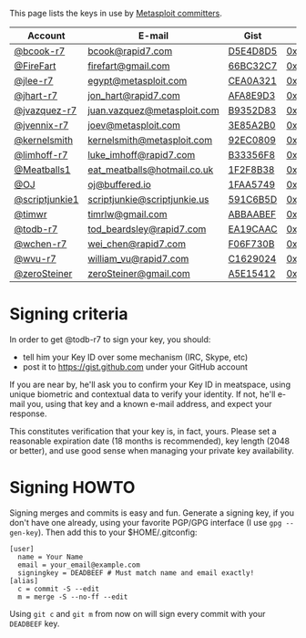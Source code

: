 This page lists the keys in use by [Metasploit committers](https://github.com/rapid7/metasploit-framework/wiki/Committer-Rights).

| Account | E-mail | Gist | MIT |
| ---------- | ------ | ------------ | ------- |
| [@bcook-r7](https://github.com/bcook-r7) |bcook@rapid7.com | [D5E4D8D5](https://gist.github.com/bcook-r7/51ea7598ce6780d2aadd) | [0x663AF51BD5E4D8D5](http://pgp.mit.edu/pks/lookup?op=get&search=0x663AF51BD5E4D8D5) |
| [@FireFart](https://github.com/FireFart) |firefart@gmail.com | [66BC32C7](https://gist.github.com/FireFart/093da40e1130d79a737a) | [0xBCFF4FA966BC32C7](http://pgp.mit.edu/pks/lookup?op=vindex&search=0xBCFF4FA966BC32C7) |
| [@jlee-r7](https://github.com/jlee-r7) | egypt@metasploit.com | [CEA0A321](https://gist.github.com/jlee-r7/7321405) | [0x2d6094c7cea0a321](http://pgp.mit.edu:11371/pks/lookup?op=vindex&search=0x2d6094c7cea0a321) |
| [@jhart-r7](https://github.com/jhart-r7) | jon_hart@rapid7.com | [AFA8E9D3](https://gist.github.com/jhart-r7/f4bb98f4cb6540462cfd) | [0x2FA9F0A3AFA8E9D3](http://pgp.mit.edu:11371/pks/lookup?op=get&search=0x2FA9F0A3AFA8E9D3) |
| [@jvazquez-r7](https://github.com/jvazquez-r7) | juan.vazquez@metasploit.com | [B9352D83](https://gist.github.com/jvazquez-r7/7321429) | [0x38D99152B9352D83](http://pgp.mit.edu:11371/pks/lookup?op=vindex&search=0x38D99152B9352D83) |
| [@jvennix-r7](https://github.com/jvennix-r7) | joev@metasploit.com | [3E85A2B0](https://gist.github.com/jvennix-r7/7572570) | [0x127b05fb3e85a2b0](http://pgp.mit.edu:11371/pks/lookup?op=vindex&search=0x127b05fb3e85a2b0) |
| [@kernelsmith](https://github.com/kernelsmith) | kernelsmith@metasploit.com | [92EC0809](https://gist.github.com/kernelsmith/0e9563d2fb52f16765b5) |[0xf2c611dc92ec0809](http://pgp.mit.edu/pks/lookup?op=vindex&search=0xF2C611DC92EC0809) |
| [@limhoff-r7](https://github.com/limhoff-r7) | luke_imhoff@rapid7.com | [B33356F8](https://gist.github.com/limhoff-r7/8714106) | [0x5B1FB01FB33356F8](http://pgp.mit.edu/pks/lookup?op=vindex&search=0x5B1FB01FB33356F8) |
| [@Meatballs1](https://github.com/Meatballs1) | eat_meatballs@hotmail.co.uk | [1F2F8B38](https://gist.github.com/Meatballs1/6732257) | [0x5380EAF01F2F8B38](http://pgp.mit.edu:11371/pks/lookup?op=vindex&search=0x5380EAF01F2F8B38) |
| [@OJ](https://github.com/OJ) | oj@buffered.io | [1FAA5749](https://gist.github.com/OJ/8d4533352afd1586526d) | [0x49EEE7511FAA5749](http://pgp.mit.edu:11371/pks/lookup?op=vindex&search=0x49EEE7511FAA5749) |
| [@scriptjunkie1](https://github.com/scriptjunkie) | scriptjunkie@scriptjunkie.us | [591C6B5D](https://gist.github.com/scriptjunkie/7280483) | [0xE0F49052591C6B5D](http://pgp.mit.edu:11371/pks/lookup?op=vindex&search=0xE0F49052591C6B5D) |
| [@timwr](https://github.com/timwr) | timrlw@gmail.com | [ABBAABEF](https://gist.github.com/timwr/4c88fa851efabd435d4d) | [0x217FBA50ABBAABEF](http://pgp.mit.edu/pks/lookup?op=vindex&search=0x217FBA50ABBAABEF) |
| [@todb-r7](https://github.com/todb-r7) | tod_beardsley@rapid7.com | [EA19CAAC](https://gist.github.com/todb-r7/7269765) | [0xBD63D0A3EA19CAAC](https://pgp.mit.edu/pks/lookup?op=get&search=0xBD63D0A3EA19CAAC) |
| [@wchen-r7](https://github.com/wchen-r7) | wei_chen@rapid7.com | [F06F730B](https://gist.github.com/wchen-r7/0e0269d9ff0afc1ca7a5) | [0x2384DB4EF06F730B](http://pgp.mit.edu:11371/pks/lookup?op=vindex&search=0x2384DB4EF06F730B) |
| [@wvu-r7](https://github.com/wvu-r7) | william_vu@rapid7.com | [C1629024](https://gist.github.com/wvu-r7/dc5d571f99688bc16c99) | [0xE761DCB4C1629024](http://pgp.mit.edu:11371/pks/lookup?op=vindex&search=0xE761DCB4C1629024)|
| [@zeroSteiner](https://github.com/zeroSteiner) | zeroSteiner@gmail.com | [A5E15412](https://gist.github.com/zeroSteiner/b32f86a76d701af42dbd) | [0xC00D6B6AA5E15412](http://pgp.mit.edu:11371/pks/lookup?op=vindex&search=0xC00D6B6AA5E15412)|

# Signing criteria

In order to get @todb-r7 to sign your key, you should:

 * tell him your Key ID over some mechanism (IRC, Skype, etc)
 * post it to https://gist.github.com under your GitHub account

If you are near by, he'll ask you to confirm your Key ID in meatspace, using unique biometric and contextual data to verify your identity. If not, he'll e-mail you, using that key and a known e-mail address, and expect your response.

This constitutes verification that your key is, in fact, yours. Please set a reasonable expiration date (18 months is recommended), key length (2048 or better), and use good sense when managing your private key availability.

# Signing HOWTO

Signing merges and commits is easy and fun. Generate a signing key, if you don't have one already, using your favorite PGP/GPG interface (I use `gpg --gen-key`). Then add this to your $HOME/.gitconfig:

````
[user]
  name = Your Name
  email = your_email@example.com
  signingkey = DEADBEEF # Must match name and email exactly!
[alias]
  c = commit -S --edit
  m = merge -S --no-ff --edit
````

Using `git c` and `git m` from now on will sign every commit with your `DEADBEEF` key.